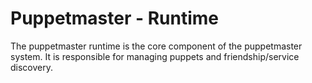 # Puppetmaster - Runtime

The puppetmaster runtime is the core component of the puppetmaster system. It is responsible for managing puppets and friendship/service discovery.